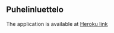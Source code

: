 ## Puhelinluettelo

The application is available at [Heroku link](https://polar-scrubland-83164.herokuapp.com/)